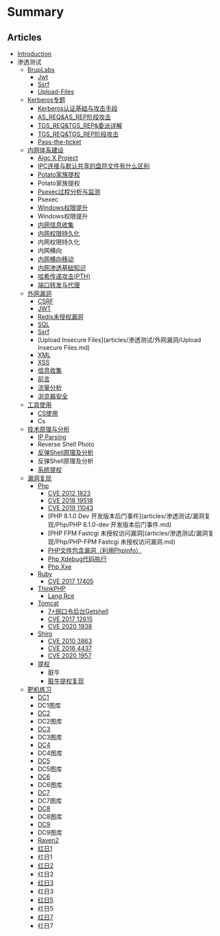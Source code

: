 # Summary

## Articles
* [Introduction](README.md)
* 渗透测试
    * [BrupLabs](articles/渗透测试/bruplabs/)
        * [Jwt](articles/渗透测试/bruplabs/Jwt.md)
        * [Ssrf](articles/渗透测试/bruplabs/Ssrf.md)
        * [Upload-Files](articles/渗透测试/bruplabs/upload-files.md)
    * [Kerberos专题](articles/渗透测试/Kerbros专题/)
        * [Kerberos认证基础与攻击手段](articles/渗透测试/Kerberos专题/Kerberos认证基础.md)
        * [AS_REQ&AS_REP阶段攻击](articles/渗透测试/Kerberos专题/AS_REQ&AS_REP阶段攻击.md)
        * [TGS_REQ&TGS_REP&委派详解](articles/渗透测试/Kerberos专题/TGS_REQ&TGS_REP阶段详解.md)
        * [TGS_REQ&TGS_REP阶段攻击](articles/渗透测试/Kerberos专题/TGS_REQ&TGS_REP阶段攻击.md)
        * [Pass-the-ticket](articles/渗透测试/Kerberos专题/Pass-the-ticket.md)
    * [内网体系建设](articles/渗透测试/内网体系建设/)
        * [Aigc X Project](articles/渗透测试/内网体系建设/Aigc-X-project.md)
        * [IPC连接与默认共享的盘符文件有什么区别](articles/渗透测试/内网体系建设/IPC连接与默认共享的盘符文件有什么区别.md)
        * [Potato家族提权](articles/渗透测试/内网体系建设/Potato家族提权.md)
        * Potato家族提权
        * [Psexec过程分析与监测](articles/渗透测试/内网体系建设/Psexec过程分析与监测.md)
        * Psexec
        * [Windows权限提升](articles/渗透测试/内网体系建设/windows权限提升.md)
        * Windows权限提升
        * [内网信息收集](articles/渗透测试/内网体系建设/内网信息收集.md)
        * [内网权限持久化](articles/渗透测试/内网体系建设/内网权限持久化.md)
        * 内网权限持久化
        * 内网横向
        * [内网横向移动](articles/渗透测试/内网体系建设/内网横向移动.md)
        * [内网渗透基础知识](articles/渗透测试/内网体系建设/内网渗透基础知识.md)
        * [哈希传递攻击(PTH)](articles/渗透测试/内网体系建设/哈希传递攻击(PTH).md)
        * [端口转发与代理](articles/渗透测试/内网体系建设/端口转发与代理.md)
    * [外网漏洞](articles/渗透测试/外网漏洞/)
        * [CSRF](articles/渗透测试/外网漏洞/CSRF.md)
        * [JWT](articles/渗透测试/外网漏洞/JWT.md)
        * [Redis未授权漏洞](articles/渗透测试/外网漏洞/Redis未授权漏洞.md)
        * [SQL](articles/渗透测试/外网漏洞/SQL.md)
        * [Ssrf](articles/渗透测试/外网漏洞/Ssrf.md)
        * [Upload Insecure Files](articles/渗透测试/外网漏洞/Upload Insecure Files.md)
        * [XML](articles/渗透测试/外网漏洞/XML.md)
        * [XSS](articles/渗透测试/外网漏洞/XSS.md)
        * [信息收集](articles/渗透测试/外网漏洞/信息收集.md)
        * [前言](articles/渗透测试/外网漏洞/前言.md)
        * [流量分析](articles/渗透测试/外网漏洞/流量分析.md)
        * [浏览器安全](articles/渗透测试/外网漏洞/浏览器安全.md)
    * [工具使用](articles/渗透测试/工具使用/)
        * [CS使用](articles/渗透测试/工具使用/CS使用.md)
        * Cs
    * [技术原理与分析](articles/渗透测试/技术原理与分析/)
        * [IP Parsing](articles/渗透测试/技术原理与分析/IP_parsing.md)
        * Reverse Shell Photo
        * [反弹Shell原理及分析](articles/渗透测试/技术原理与分析/反弹shell原理及分析.md)
        * 反弹Shell原理及分析
        * [系统提权](articles/渗透测试/技术原理与分析/系统提权.md)
    * [漏洞复现](articles/渗透测试/漏洞复现/)
        * [Php](articles/渗透测试/漏洞复现/Php/)
            * [CVE 2012 1823](articles/渗透测试/漏洞复现/Php/CVE-2012-1823.md)
            * [CVE 2018 19518](articles/渗透测试/漏洞复现/Php/CVE-2018-19518.md)
            * [CVE 2019 11043](articles/渗透测试/漏洞复现/Php/CVE-2019-11043.md)
            * [PHP 8.1.0 Dev 开发版本后门事件](articles/渗透测试/漏洞复现/Php/PHP 8.1.0-dev 开发版本后门事件.md)
            * [PHP FPM Fastcgi 未授权访问漏洞](articles/渗透测试/漏洞复现/Php/PHP-FPM Fastcgi 未授权访问漏洞.md)
            * [PHP文件包含漏洞（利用Phpinfo）](articles/渗透测试/漏洞复现/Php/PHP文件包含漏洞（利用phpinfo）.md)
            * [Php Xdebug代码执行](articles/渗透测试/漏洞复现/Php/php-xdebug代码执行.md)
            * [Php Xxe](articles/渗透测试/漏洞复现/Php/php-xxe.md)
        * [Ruby](articles/渗透测试/漏洞复现/Ruby/)
            * [CVE 2017 17405](articles/渗透测试/漏洞复现/Ruby/CVE-2017-17405.md)
        * [ThinkPHP](articles/渗透测试/漏洞复现/ThinkPHP/)
            * [Lang Rce](articles/渗透测试/漏洞复现/ThinkPHP/lang-rce.md)
        * [Tomcat](articles/渗透测试/漏洞复现/Tomcat/)
            * [7+弱口令后台Getshell](articles/渗透测试/漏洞复现/Tomcat/7+弱口令后台getshell.md)
            * [CVE 2017 12615](articles/渗透测试/漏洞复现/Tomcat/CVE-2017-12615.md)
            * [CVE 2020 1938](articles/渗透测试/漏洞复现/Tomcat/CVE-2020-1938.md)
        * [Shiro](articles/渗透测试/漏洞复现/shiro/)
            * [CVE 2010 3863](articles/渗透测试/漏洞复现/shiro/CVE-2010-3863.md)
            * [CVE 2016 4437](articles/渗透测试/漏洞复现/shiro/CVE-2016-4437.md)
            * [CVE 2020 1957](articles/渗透测试/漏洞复现/shiro/CVE-2020-1957.md)
        * [提权](articles/渗透测试/漏洞复现/提权/)
            * 脏牛
            * [脏牛提权复现](articles/渗透测试/漏洞复现/提权/脏牛提权复现.md)
    * [靶机练习](articles/渗透测试/靶机练习/)
        * [DC1](articles/渗透测试/靶机练习/DC1.md)
        * DC1图库
        * [DC2](articles/渗透测试/靶机练习/DC2.md)
        * DC2图库
        * [DC3](articles/渗透测试/靶机练习/DC3.md)
        * DC3图库
        * [DC4](articles/渗透测试/靶机练习/DC4.md)
        * DC4图库
        * [DC5](articles/渗透测试/靶机练习/DC5.md)
        * DC5图库
        * [DC6](articles/渗透测试/靶机练习/DC6.md)
        * DC6图库
        * [DC7](articles/渗透测试/靶机练习/DC7.md)
        * DC7图库
        * [DC8](articles/渗透测试/靶机练习/DC8.md)
        * DC8图库
        * [DC9](articles/渗透测试/靶机练习/DC9.md)
        * DC9图库
        * [Raven2](articles/渗透测试/靶机练习/Raven2.md)
        * [红日1](articles/渗透测试/靶机练习/红日1.md)
        * 红日1
        * [红日2](articles/渗透测试/靶机练习/红日2.md)
        * 红日2
        * [红日3](articles/渗透测试/靶机练习/红日3.md)
        * 红日3
        * [红日5](articles/渗透测试/靶机练习/红日5.md)
        * 红日5
        * [红日7](articles/渗透测试/靶机练习/红日7.md)
        * 红日7

